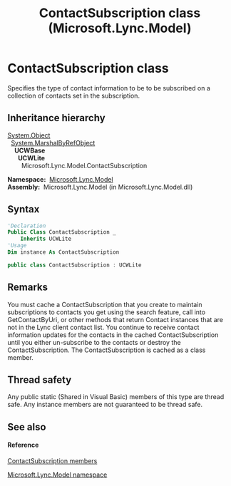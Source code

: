 ﻿---
title: ContactSubscription class (Microsoft.Lync.Model)
TOCTitle: ContactSubscription class
ms:assetid: T:Microsoft.Lync.Model.ContactSubscription_DI_3_UC_OCS14MrefLyncWPF
ms:mtpsurl: https://msdn.microsoft.com/en-us/library/microsoft.lync.model.contactsubscription_di_3_uc_ocs14mreflyncwpf(v=office.15)
ms:contentKeyID: 48592221
ms.date: 07/28/2014
mtps_version: v=office.15
f1_keywords:
- Microsoft.Lync.Model.ContactSubscription
dev_langs:
- CSharp
- JScript
- VB
- other
---

# ContactSubscription class

Specifies the type of contact information to be to be subscribed on a collection of contacts set in the subscription.

## Inheritance hierarchy

[System.Object](http://msdn2.microsoft.com/en-us/library/e5kfa45b)  
  [System.MarshalByRefObject](http://msdn2.microsoft.com/en-us/library/w4302s1f)  
    **UCWBase**  
      **UCWLite**  
        Microsoft.Lync.Model.ContactSubscription  

**Namespace:**  [Microsoft.Lync.Model](microsoft-lync-model-namespace_2.md)  
**Assembly:**  Microsoft.Lync.Model (in Microsoft.Lync.Model.dll)

## Syntax

``` vb
'Declaration
Public Class ContactSubscription _
    Inherits UCWLite
'Usage
Dim instance As ContactSubscription
```

``` csharp
public class ContactSubscription : UCWLite
```

## Remarks

You must cache a ContactSubscription that you create to maintain subscriptions to contacts you get using the search feature, call into GetContactByUri, or other methods that return Contact instances that are not in the Lync client contact list. You continue to receive contact information updates for the contacts in the cached ContactSubscription until you either un-subscribe to the contacts or destroy the ContactSubscription. The ContactSubscription is cached as a class member.

## Thread safety

Any public static (Shared in Visual Basic) members of this type are thread safe. Any instance members are not guaranteed to be thread safe.

## See also

#### Reference

[ContactSubscription members](contactsubscription-members-microsoft-lync-model_2.md)

[Microsoft.Lync.Model namespace](microsoft-lync-model-namespace_2.md)

